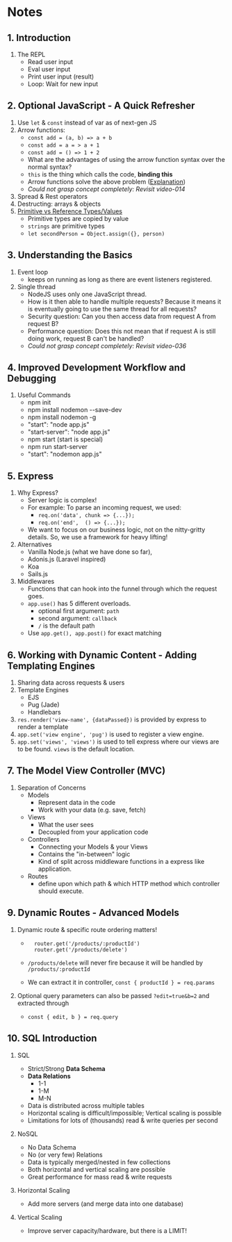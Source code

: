 # Notes

## 1. Introduction

1. The REPL
    - Read user input
    - Eval user input
    - Print user input (result)
    - Loop: Wait for new input

## 2. Optional JavaScript - A Quick Refresher

1. Use `let` & `const` instead of var as of next-gen JS
2. Arrow functions:
    - `const add = (a, b) => a + b`
    - `const add = a = > a + 1`
    - `const add = () => 1 + 2`
    - What are the advantages of using the arrow function syntax over the normal syntax?
    - `this` is the thing which calls the code, **binding this**
    - Arrow functions solve the above problem ([Explanation](https://www.youtube.com/watch?v=Pv9flm-80vM))
    - *Could not grasp concept completely: Revisit video-014*
3. Spread & Rest operators
4. Destructing: arrays & objects
5. [Primitive vs Reference Types/Values](https://www.youtube.com/watch?v=9ooYYRLdg_g)
    - Primitive types are copied by value
    - `strings` are primitive types
    - `let secondPerson = Object.assign({}, person)`

## 3. Understanding the Basics

1. Event loop
    - keeps on running as long as there are event listeners registered.
2. Single thread
    - NodeJS uses only one JavaScript thread.
    - How is it then able to handle multiple requests? Because it means it is eventually going to use the same thread for all requests?
    - Security question: Can you then access data from request A from request B?
    - Performance question: Does this not mean that if request A is still doing work, request B can't be handled?
     - *Could not grasp concept completely: Revisit video-036*


## 4. Improved Development Workflow and Debugging

1. Useful Commands
    - npm init
    - npm install nodemon --save-dev
    - npm install nodemon -g
    - "start": "node app.js"
    - "start-server": "node app.js"
    - npm start (start is special)
    - npm run start-server
    - "start": "nodemon app.js"

## 5. Express

1.  Why Express?
    - Server logic is complex!
    - For example: To parse an incoming request, we used:
      - `req.on('data', chunk => {...});` 
      - `req.on('end',  () => {...});`
    - We want to focus on our business  logic, not on the nitty-gritty details.  So, we use a framework for heavy lifting!
2. Alternatives 
    - Vanilla Node.js (what we have done so far),
	- Adonis.js (Laravel inspired)
	- Koa
	- Sails.js 
3. Middlewares
    - Functions that can hook into the funnel through which the request goes. 
    - `app.use()` has 5 different overloads. 
        - optional first argument: `path`
        - second argument: `callback`
        - `/` is the default path
    - Use `app.get(), app.post()` for exact matching

## 6. Working with Dynamic Content - Adding Templating Engines

1. Sharing data across requests & users
2. Template Engines
    - EJS
    - Pug (Jade)
    - Handlebars
3. `res.render('view-name', {dataPassed})` is provided by express to render a template 
4. `app.set('view engine', 'pug')` is used to register a view engine.
5. `app.set('views', 'views')` is used to tell express where our views are to be found. `views` is the default location.

## 7. The Model View Controller (MVC)

1. Separation of Concerns
    - Models
        - Represent data in the code
        - Work with your data (e.g. save, fetch)
    - Views
        - What the user sees
        - Decoupled from your application code
    - Controllers
        - Connecting your Models & your Views
        - Contains the "in-between" logic
        - Kind of split across middleware functions in a express like application.
    - Routes
        - define upon which path & which HTTP method which controller should execute.
        

## 9. Dynamic Routes - Advanced Models

1. Dynamic route & specific route ordering matters!
  
    - ```
        router.get('/products/:productId')
        router.get('/products/delete')
        ```
    - `/products/delete` will never fire because it will be handled by `/products/:productId`

    - We can extract it in controller, `const { productId } = req.params`
2. Optional query parameters can also be passed `?edit=true&b=2` and extracted through 
    - `const { edit, b } = req.query`

## 10. SQL Introduction

1. SQL
    - Strict/Strong **Data Schema**
    - **Data Relations**
        - 1-1
        - 1-M
        - M-N 
    - Data is distributed across multiple tables     
    - Horizontal scaling is difficult/impossible; Vertical scaling is possible
    - Limitations for lots of (thousands) read & write queries per second
2. NoSQL
    - No Data Schema
    - No (or very few) Relations
    - Data is typically merged/nested in few collections
    - Both horizontal and vertical scaling are possible 
    - Great performance for mass read & write requests
3. Horizontal Scaling
    - Add more servers (and merge data into one database)

4. Vertical Scaling
    - Improve server capacity/hardware, but there is a LIMIT!